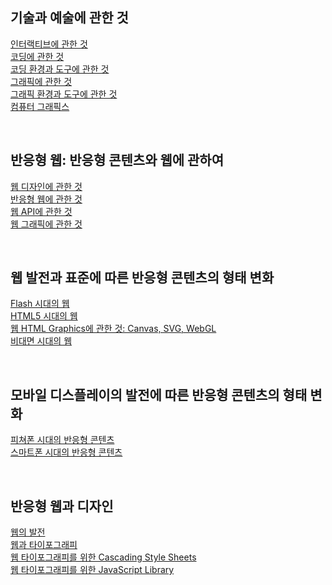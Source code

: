 <h2>기술과 예술에 관한 것</h2>
 <dl>
 <dt><a href = "./script/interactive.md">인터랙티브에 관한 것</a></dt>
 <dt><a href = "./script/coding.md">코딩에 관한 것</a></dd>
 <dt><a href = "./script/env-and-tool-for-coding.md">코딩 환경과 도구에 관한 것</a></dt>
 <dt><a href = "./script/graphics.md">그래픽에 관한 것</a></dt>
 <dt><a href = "./script/env-and-tool-for-graphics.md">그래픽 환경과 도구에 관한 것</a></dt>
 <dt><a href = "./script/computer-graphics.md">컴퓨터 그래픽스</a></dt>
 </dl>
 <br>
 <h2>반응형 웹: 반응형 콘텐츠와 웹에 관하여</h2>
 <dl>
 <dt><a href = "./script/web-des.md">웹 디자인에 관한 것</a></dt>
 <dt><a href = "./script/responsive-web.md">반응형 웹에 관한 것</a></dt>
 <dt><a href = "./script/web-api.md">웹 API에 관한 것</a></dt>
 <dt><a href = "./script/web-graphic.md">웹 그래픽에 관한 것</a></dt>
 </dl>
 <br>
 <h2>웹 발전과 표준에 따른 반응형 콘텐츠의 형태 변화</h2>
 <dl>
 <dt><a href = "./script/adobe-flash.md">Flash 시대의 웹</a></dt>
 <dt><a href = "./script/html5.md">HTML5 시대의 웹</a></dt>
 <dt><a href = "./script/html-graphics.md">웹 HTML Graphics에 관한 것: Canvas, SVG, WebGL</a></dt>
 <dt><a href = "./script/covid-and-web.md">비대면 시대의 웹</a></dt>
 </dl>
 <br>
 <h2>모바일 디스플레이의 발전에 따른 반응형 콘텐츠의 형태 변화</h2>
 <dl>
 <dt><a href = "./script/mobile-display-and-interactive-contents.md">피쳐폰 시대의 반응형 콘텐츠</a></dt>
 <dt><a href = "./script/mobile-display-and-interactive-contents.md">스마트폰 시대의 반응형 콘텐츠</a></dt>
 </dl>
 <br>
 <h2>반응형 웹과 디자인</h2>
 <dl>
 <dt><a href = "./script/web-history.md">웹의 발전</a></dt>
 <dt><a href = "./script/typography-and-web.md">웹과 타이포그래피</a></dt>
 <dt><a href = "./script/typography-css.md">웹 타이포그래피를 위한 Cascading Style Sheets</a></dt>
 <dt><a href = "./script/typography-js-library.md">웹 타이포그래피를 위한 JavaScript Library</a></dt>
 </dl>
 <br>
